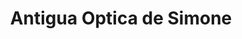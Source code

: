---
title: "Antigua Optica de Simone"
url: /ciudad-autonoma-de-buenos-aires/antigua-optica-de-simone/
shop: óptico
---